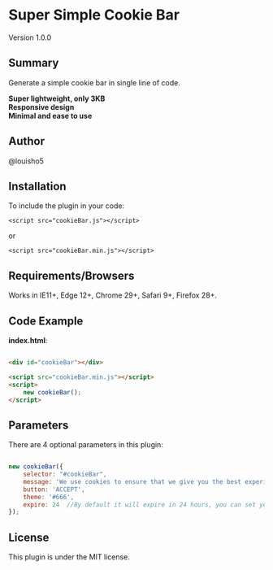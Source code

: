 # Super Simple Cookie Bar

Version 1.0.0

## Summary

Generate a simple cookie bar in single line of code. 

<strong>Super lightweight, only 3KB</strong><br>
<strong>Responsive design</strong><br>
<strong>Minimal and ease to use</strong><br>

## Author

@louisho5

## Installation

To include the plugin in your code:

	<script src="cookieBar.js"></script>
	
or

	<script src="cookieBar.min.js"></script>


## Requirements/Browsers

Works in IE11+, Edge 12+, Chrome 29+, Safari 9+, Firefox 28+.

## Code Example

**index.html**:

```html

<div id="cookieBar"></div>

<script src="cookieBar.min.js"></script>
<script>
    new cookieBar();
</script>

```

## Parameters

There are 4 optional parameters in this plugin:

```js script

new cookieBar({
    selector: "#cookieBar",
    message: 'We use cookies to ensure that we give you the best experience on our website. Please find more information <a href="#" target="_blank">here</a>.',
    button: 'ACCEPT',
    theme: '#666',
    expire: 24	//By default it will expire in 24 hours, you can set your own duration e.g. 24*7 for 7 days
});		

```

## License

This plugin is under the MIT license.
